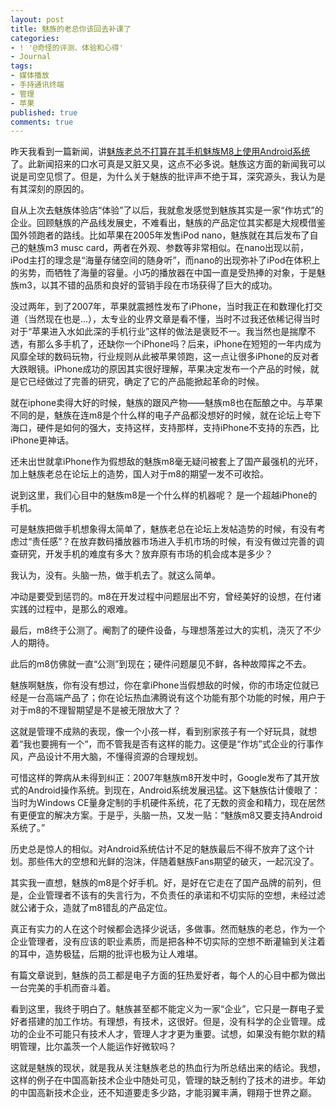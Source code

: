 ```yaml
---
layout: post
title: 魅族的老总你该回去补课了
categories:
- ! '@奇怪的评测、体验和心得'
- Journal
tags:
- 媒体播放
- 手持通讯终端
- 管理
- 苹果
published: true
comments: true
---
```

<p>昨天我看到一篇新闻，讲<a href="http://www.cnbeta.com/articles/113408.htm">魅族老总不打算在其手机魅族M8上使用Android系统</a>了。此新闻招来的口水可真是又脏又臭，这点不必多说。魅族这方面的新闻我可以说是司空见惯了。但是，为什么关于魅族的批评声不绝于耳，深究源头，我认为是有其深刻的原因的。</p>

<p>自从上次去魅族体验店“体验”了以后，我就愈发感觉到魅族其实是一家“作坊式”的企业。回顾魅族的产品线发展史，不难看出，魅族的产品定位其实都是大规模借鉴国外领跑者的路线。比如苹果在2005年发售iPod nano，魅族就在其后发布了自己的魅族m3 musc card，两者在外观、参数等非常相似。在nano出现以前，iPod主打的理念是“海量存储空间的随身听”，而nano的出现弥补了iPod在体积上的劣势，而牺牲了海量的容量。小巧的播放器在中国一直是受热捧的对象，于是魅族m3，以其不错的品质和良好的营销手段在市场获得了巨大的成功。</p>

<p>没过两年，到了2007年，苹果就震撼性发布了iPhone，当时我正在和数理化打交道（当然现在也是...），太专业的业界文章是看不懂，当时不过我还依稀记得当时对于“苹果进入水如此深的手机行业”这样的做法是褒贬不一。我当然也是揣摩不透，有那么多手机了，还缺你一个iPhone吗？后来，iPhone在短短的一年内成为风靡全球的数码玩物，行业规则从此被苹果领跑，这一点让很多iPhone的反对者大跌眼镜。iPhone成功的原因其实很好理解，苹果决定发布一个产品的时候，就是它已经做过了完善的研究，确定了它的产品能掀起革命的时候。</p>

<p>就在iphone卖得大好的时候，魅族的跟风产物——魅族m8也在酝酿之中。与苹果不同的是，魅族在连m8是个什么样的电子产品都没想好的时候，就在论坛上夸下海口，硬件是如何的强大，支持这样，支持那样，支持iPhone不支持的东西，比iPhone更神话。</p>

<p>还未出世就拿iPhone作为假想敌的魅族m8毫无疑问被套上了国产最强机的光环，加上魅族老总在论坛上的造势，国人对于m8的期望一发不可收拾。</p>

<p>说到这里，我们心目中的魅族m8是一个什么样的机器呢？ 是一个超越iPhone的手机。</p>

<p>可是魅族把做手机想象得太简单了，魅族老总在论坛上发帖造势的时候，有没有考虑过“责任感”？在放弃数码播放器市场进入手机市场的时候，有没有做过完善的调查研究，开发手机的难度有多大？放弃原有市场的机会成本是多少？</p>

<p>我认为，没有。头脑一热，做手机去了。就这么简单。</p>

<p>冲动是要受到惩罚的。m8在开发过程中问题层出不穷，曾经美好的设想，在付诸实践的过程中，是那么的艰难。</p>

<p>最后，m8终于公测了。阉割了的硬件设备，与理想落差过大的实机，浇灭了不少人的期待。</p>

<p>此后的m8仿佛就一直“公测”到现在；硬件问题屡见不鲜，各种故障挥之不去。</p>

<p>魅族啊魅族，你有没有想过，你在拿iPhone当假想敌的时候，你的市场定位就已经是一台高端产品了；你在论坛热血沸腾说有这个功能有那个功能的时候，用户于对于m8的不理智期望是不是被无限放大了？</p>

<p>这就是管理不成熟的表现，像一个小孩一样，看到别家孩子有一个好玩具，就想着“我也要拥有一个“，而不管我是否有这样的能力。这便是“作坊”式企业的行事作风，产品设计不用大脑，不懂得资源的合理规划。</p>

<p>可惜这样的弊病从未得到纠正：2007年魅族m8开发中时，Google发布了其开放式的Android操作系统。到现在，Android系统发展迅猛。这下魅族估计傻眼了：当时为Windows CE量身定制的手机硬件系统，花了无数的资金和精力，现在居然有更便宜的解决方案。于是乎，头脑一热，又发一贴：“魅族m8又要支持Android系统了。”</p>

<p>历史总是惊人的相似。对Android系统估计不足的魅族最后不得不放弃了这个计划。那些伟大的空想和光鲜的泡沫，伴随着魅族Fans期望的破灭，一起沉没了。</p>

<p>其实我一直想，魅族的m8是个好手机。好，是好在它走在了国产品牌的前列，但是，企业管理者不该有的失言行为，不负责任的承诺和不切实际的空想，未经过滤就公诸于众，造就了m8错乱的产品定位。</p>

<p>真正有实力的人在这个时候都会选择少说话，多做事。然而魅族的老总，作为一个企业管理者，没有应该的职业素质，而是把各种不切实际的空想不断灌输到关注着的耳中，造势极猛，后期的批评也极为让人难堪。</p>

<p>有篇文章说到，魅族的员工都是电子方面的狂热爱好者，每个人的心目中都为做出一台完美的手机而奋斗着。</p>

<p>看到这里，我终于明白了。魅族甚至都不能定义为一家“企业”，它只是一群电子爱好者搭建的加工作坊。有理想，有技术，这很好。但是，没有科学的企业管理。成功的企业不可能只有技术人才，管理人才才更为重要。试想，如果没有鲍尔默的精明管理，比尔盖茨一个人能运作好微软吗？</p>

<p>这就是魅族的现状，就是我从关注魅族老总的热血行为所总结出来的结论。我想，这样的例子在中国高新技术企业中随处可见，管理的缺乏制约了技术的进步。年幼的中国高新技术企业，还不知道要走多少路，才能羽翼丰满，翱翔于世界之巅。</p>
